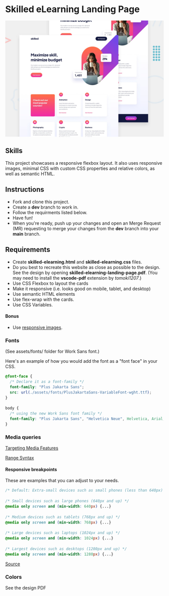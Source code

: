 # Skilled eLearning Landing Page

<img src="./preview.jpg" alt="design preview" width="800">

## Skills

This project showcases a responsive flexbox layout. It also uses responsive images, minimal CSS with custom CSS properties and relative colors, as well as semantic HTML. 

## Instructions 

- Fork and clone this project.
- Create a **dev** branch to work in.
- Follow the requirments listed below.
- Have fun!
- When you're ready, push up your changes and open an Merge Request (MR) requesting to merge your changes from the **dev** branch into your **main** branch.

## Requirements

- Create **skilled-elearning.html** and **skilled-elearning.css** files.
- Do you best to recreate this website as close as possible to the design. See the design by opening **skilled-elearning-landing-page.pdf**. (You may need to install the **vscode-pdf** extension by *tomoki1207*.)
- Use CSS Flexbox to layout the cards
- Make it responsive (i.e. looks good on mobile, tablet, and desktop)
- Use semantic HTML elements
- Use flex-wrap with the cards.
- Use CSS Variables.

#### Bonus
- Use [responsive images](https://developer.mozilla.org/en-US/docs/Web/HTML/Responsive_images).

### Fonts

(See assets/fonts/ folder for Work Sans font.)

Here's an example of how you would add the font as a "font face" in your CSS. 

```css
@font-face {
  /* Declare it as a font-family */
  font-family: "Plus Jakarta Sans";
  src: url(./assets/fonts/PlusJakartaSans-VariableFont-wght.ttf);
}

body {
  /* using the new Work Sans font family */
  font-family: "Plus Jakarta Sans", "Helvetica Neue", Helvetica, Arial, sans-serif;
}
```
### Media queries

[Targeting Media Features](https://developer.mozilla.org/en-US/docs/Web/CSS/CSS_media_queries/Using_media_queries#targeting_media_features)

[Range Syntax](https://css-tricks.com/the-new-css-media-query-range-syntax/)


#### Responsive breakpoints 

These are examples that you can adjust to your needs.

```css
/* Default: Extra-small devices such as small phones (less than 640px) */

/* Small devices such as large phones (640px and up) */
@media only screen and (min-width: 640px) {...}

/* Medium devices such as tablets (768px and up) */
@media only screen and (min-width: 768px) {...}

/* Large devices such as laptops (1024px and up) */
@media only screen and (min-width: 1024px) {...}

/* Largest devices such as desktops (1280px and up) */
@media only screen and (min-width: 1280px) {...}
```
[Source](https://blog.logrocket.com/css-breakpoints-responsive-design/)

### Colors 

See the design PDF